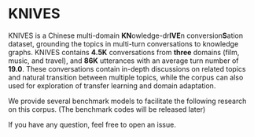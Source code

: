 # KNIVES

KNIVES is a Chinese multi-domain **KN**owledge-dr**IVE**n conversion**S**ation dataset, grounding the topics in multi-turn conversations to knowledge graphs. KNIVES contains **4.5K** conversations from **three** domains (film, music, and travel), and **86K** utterances with an average turn number of **19.0**. These conversations contain in-depth discussions on related topics and natural transition between multiple topics, while the corpus can also used for exploration of transfer learning and domain adaptation.

We provide several benchmark models to facilitate the following research on this corpus. (The benchmark codes will be released later)

If you have any question, feel free to open an issue.

